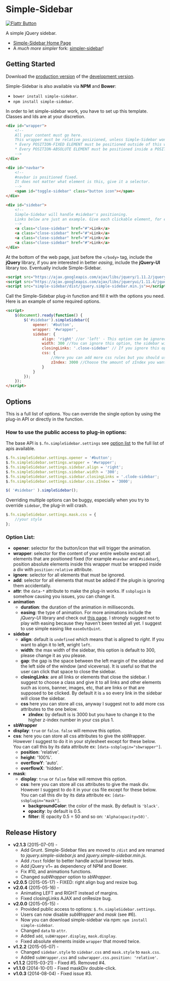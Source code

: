 # Simple-Sidebar
[![Flattr Button](https://button.flattr.com/flattr-badge-large.png)](https://flattr.com/submit/auto?user_id=dcdeiv&url=https%3A%2F%2Fgithub.com%2Fdcdeiv%2Fsimple-sidebar)

A simple jQuery sidebar.

* [Simple-Sidebar Home Page](http://dcdeiv.github.io/simple-sidebar)
* A *much more simpler* fork: [simpler-sidebar](http://www.github.com/dcdeiv/simpler-sidebar)!

## Getting Started
Download the [production version][min] of the [development version][max].

[min]: https://raw.github.com/dcdeiv/simple-sidebar/master/dist/simple-sidebar.min.js
[max]: https://raw.github.com/dcdeiv/simple-sidebar/master/dist/simple-sidebar.js

Simple-Sidebar is also available via **NPM** and **Bower**:

* `bower install simple-sidebar`.
* `npm install simple-sidebar`.

In order to let simple-sidebar work, you have to set up this template. Classes and Ids are at your discretion.

```html
<div id="wrapper">
	<!--
	All your content must go here.
	This wrapper must be relative posizioned, unless Simple-Sidebar won't work properely.
	* Every POSITION-FIXED ELEMENT must be positioned outside of this wrapper.
	* Every POSITION-ABSOLUTE ELEMENT must be positioned inside a POSITION-RELATIVE div.
	-->
</div>

<div id="navbar">
	<!--
	#navbar is positioned fixed.
	It does not matter what element is this, give it a selector.
	-->
	<span id="toggle-sidebar" class="button icon"></span>
</div>

<div id="sidebar">
	<!--
	Simple-Sidebar will handle #sidebar's positioning.
	Links below are just an example. Give each clickable element, for example links, a class to trigger the closing animation.
	-->
	<a class="close-sidebar" href="#">Link</a>
	<a class="close-sidebar" href="#">Link</a>
	<a class="close-sidebar" href="#">Link</a>
	<a class="close-sidebar" href="#">Link</a>
</div>
```

At the bottom of the web page, just before the `</body>` tag, include the **jQuery** library, if you are interested in better *easing*, include the **jQuery-UI** library too. Eventually include Simple-Sidebar.

```html
<script src="https://ajax.googleapis.com/ajax/libs/jquery/1.11.2/jquery.min.js"></script>
<script src="https://ajax.googleapis.com/ajax/libs/jqueryui/1.11.4/jquery-ui.min.js"></script>
<script src="simple-sidebar/dist/jquery.simple-sidebar.min.js"></script>
```

Call the Simple-Sidebar plug-in function and fill it with the options you need. Here is an example of some required options.

```html
<script>
	$(document).ready(function() {
		$('#sidebar').simpleSidebar({
			opener: '#button',
	        wrapper: '#wrapper',
	        sidebar: {
	            align: 'right' //or 'left' - This option can be ignored, the sidebar will authomatically align to right.
	            width: 300 //You can ignore this option, the sidebar will authomatically size itself to 300px.
	            closingLinks: '.close-sidebar' // If you ignore this option, the plugin will look for all links and this can be buggy. Choose a class for every object inside the sidebar that once clicked will close the sidebar.
	            css: {
	                //Here you can add more css rules but you should use your own stylesheet.
	                zIndex: 3000 //Choose the amount of zIndex you want. It must be the higher zIndex number.
	            }
        	}
		});
	});
</script>
```

## Options
This is a full list of options.
You can override the single option by using the plug-in API or directly in the function.

### How to use the public access to plug-in options:
The base API is `$.fn.simpleSidebar.settings` see [option list](#option-list) to the full list of apis available.

```javascript
$.fn.simpleSidebar.settings.opener = '#button';
$.fn.simpleSidebar.settings.wrapper = '#wrapper';
$.fn.simpleSidebar.settings.sidebar.align = 'right';
$.fn.simpleSidebar.settings.sidebar.width = '300';
$.fn.simpleSidebar.settings.sidebar.closingLinks = '.clode-sidebar';
$.fn.simpleSidebar.settings.sidebar.css.zIndex = '3000';

$( '#sidebar' ).simpleSidebar();
```

Overriding multiple options can be buggy, especially when you try to override `sidebar`, the plug-in will crash.

```javascript
$.fn.simpleSidebar.settings.mask.css = {
	//your style
};
```

### Option List:
* **opener**: selector for the button/icon that will trigger the animation.
* **wrapper**: selector for the content of your entire website except all elements that are positioned fixed (for example `#navbar` and `#sidebar`), position absolute elements inside this wrapper must be wrapped inside a div with `position:relative` attribute.
* **ignore**: selector for all elements that must be ignored.
* **add**: selector for all elements that must be added if the plugin is ignoring them accidentally.
* **attr**: the `data-*` attribute to make the plug-in works. If `ssbplugin` is somehow causing you issues, you can change it.
* **animation**
  * **duration**: the duration of the animation in milliseconds.
  * **easing**: the type of animation. For more animations include the *jQuery-UI* library and check out [this page](https://jqueryui.com/easing/). I strongly suggest not to play with easing because they haven't been tested all yet. I suggest to use simple easing like `easeOutQuint`.
* **sidebar**
  * **align**: default is `undefined` which means that is aligned to *right*. If you want to align it to left, wright `left`.
  * **width**: the max width of the sidebar, this option is default to 300, please change it as you please.
  * **gap**: the gap is the space between the left margin of the sidebar and the left side of the window (and viceversa). It is useful so that the user can click that space to close the sidebar.
  * **closingLinks**: are all links or elements that close the sidebar. I suggest to choose a class and give it to all links and other elements such as icons, banner, images, etc, that are links or that are supposed to be clicked. By default it is `a` so every link in the sidebar will close the sidebar.
  * **css** here you can store all css, anyway I suggest not to add more css attributes to the one below.
    * **zIndex**: by default is is 3000 but you have to change it to the higher z-index number in your css plus 1.
* **sbWrapper**
 * **display**: `true` or `false`. `false` will remove this option.
 * **css**: here you can store all css attributes to give the sbWrapper. However I suggest to do it in your stylesheet except for these below. You can call this by its data attribute ex: `[data-ssbplugin="sbwrapper"]`.
   * **position**: 'relative'.
   * **height**: '100%'.
   * **overflowY**: 'auto'.
   * **overflowX**: 'hidden'.
* **mask**:
  * **display**: `true` or `false` false will remove this option.
  * **css**: here you can store all css attributes to give the mask div. However I suggest to do it in your css file except for these below. You can call this div by its data attribute ex: `[data-ssbplugin="mask"]`.
    * **backgroundColor**: the color of the mask. By default is `'black'`.
    * **opacity**: by default is 0.5.
    * **filter**: IE opacity 0.5 = 50 and so on: `'Alpha(opacity=50)'`.

## Release History

* **v2.1.3** (2015-07-01) -
  * Add Grunt. Simple-Sidebar files are moved to `/dist` and are renamed to *jquery.simple-sidebar.js* and *jquery.simple-sidebar.min.js*.
  * Add `/test` folder to better handle actual browser tests.
  * Add jQuery v1~ as dependency of NPM and Bower.
  * Fix #10, and animations functions.
  * Changed *subWrapper* option to *sbWrapper*.
* **v2.0.5** (2015-05-17) - FIXED: right align bug and resize bug.
* **v2.0.4** (2015-05-16) -
  * Animating LEFT and RIGHT instead of margins.
  * Fixed closingLinks AJAX and onResize bug.
* **v2.0.0** (2015-05-15) -
  * Provided public access to options: `$.fn.simpleSidebar.settings`.
  * Users can now disable *subWrapper* and *mask* (see #6).
  * Now you can download simple-sidebar via npm: `npm install simple-sidebar`.
  * Changed `data` to `attr`.
  * Added `add`, `subWrapper.display`, `mask.display`.
  * Fixed absolute elements inside `wrapper` that moved twice.
* **v1.2.2** (2015-05-07) -
  * Changed `sidebar.style` to `sidebar.css` and `mask.style` to `mask.css`.
  * Added `subWrapper.css` and `subwrapper.css.position: 'relative'`.
* **v1.1.2** (2015-03-21) - Fixed #5. Removed #4.
* **v1.1.0** (2014-10-01) - Fixed maskDiv double-click.
* **v1.0.3** (2014-08-04) - Fixed issue #3.
